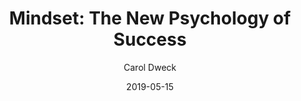 ---
title: "Mindset: The New Psychology of Success"
book: mindset
author: Carol Dweck
kindle: true
date: 2019-05-15
tags: posts
---
